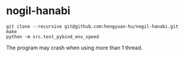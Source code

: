 # nogil-hanabi

```
git clone --recursive git@github.com:hengyuan-hu/nogil-hanabi.git
make
python -m src.test_pybind_env_speed
```

The program may crash when using more than 1 thread.
